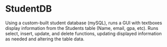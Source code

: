# StudentDB
Using a custom-built student database (mySQL), runs a GUI with textboxes display information from the Students table (Name, email, gpa, etc). Runs select, insert, update, and delete functions, updating displayed information as needed and altering the table data.
